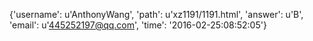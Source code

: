 {'username': u'AnthonyWang', 'path': u'xz1191/1191.html', 'answer': u'B', 'email': u'445252197@qq.com', 'time': '2016-02-25:08:52:05'}